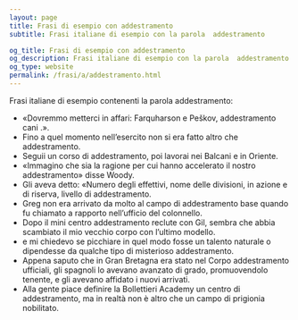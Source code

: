 ```yaml
---
layout: page
title: Frasi di esempio con addestramento 
subtitle: Frasi italiane di esempio con la parola  addestramento

og_title: Frasi di esempio con addestramento 
og_description: Frasi italiane di esempio con la parola  addestramento
og_type: website
permalink: /frasi/a/addestramento.html
---
```


Frasi italiane di esempio contenenti la parola addestramento:


- «Dovremmo metterci in affari: Farquharson e Peškov, addestramento cani .».
- Fino a quel momento nell’esercito non si era fatto altro che addestramento.
- Seguii un corso di addestramento, poi lavorai nei Balcani e in Oriente.
- «Immagino che sia la ragione per cui hanno accelerato il nostro addestramento» disse Woody.
- Gli aveva detto: «Numero degli effettivi, nome delle divisioni, in azione e di riserva, livello di addestramento.
- Greg non era arrivato da molto al campo di addestramento base quando fu chiamato a rapporto nell’ufficio del colonnello.
- Dopo il mini centro addestramento reclute con Gil, sembra che abbia scambiato il mio vecchio corpo con l’ultimo modello.
- e mi chiedevo se picchiare in quel modo fosse un talento naturale o dipendesse da qualche tipo di misterioso addestramento.
- Appena saputo che in Gran Bretagna era stato nel Corpo addestramento ufficiali, gli spagnoli lo avevano avanzato di grado, promuovendolo tenente, e gli avevano affidato i nuovi arrivati.
- Alla gente piace definire la Bollettieri Academy un centro di addestramento, ma in realtà non è altro che un campo di prigionia nobilitato.
